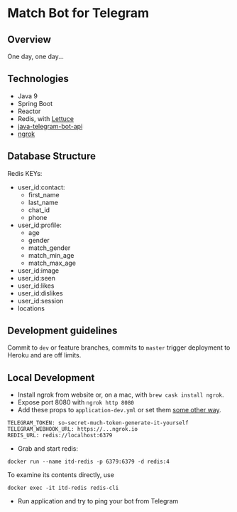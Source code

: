 # Match Bot for Telegram

## Overview

One day, one day...

## Technologies

- Java 9
- Spring Boot
- Reactor
- Redis, with [Lettuce](https://lettuce.io/core/release/reference/)
- [java-telegram-bot-api](https://github.com/pengrad/java-telegram-bot-api)
- [ngrok](https://ngrok.com/)

## Database Structure

Redis KEYs:

- user_id:contact:
    - first_name
    - last_name
    - chat_id
    - phone
- user_id:profile:
    - age
    - gender
    - match_gender
    - match_min_age
    - match_max_age
- user_id:image
- user_id:seen
- user_id:likes
- user_id:dislikes
- user_id:session
- locations

## Development guidelines

Commit to `dev` or feature branches, commits to `master` trigger deployment to Heroku and are off limits.

## Local Development

- Install ngrok from website or, on a mac, with `brew cask install ngrok`.
- Expose port 8080 with `ngrok http 8080`
- Add these props to `application-dev.yml` or set them
[some other way](https://docs.spring.io/spring-boot/docs/current/reference/html/boot-features-external-config.html).
```
TELEGRAM_TOKEN: so-secret-much-token-generate-it-yourself
TELEGRAM_WEBHOOK_URL: https://...ngrok.io
REDIS_URL: redis://localhost:6379
```
- Grab and start redis:
```
docker run --name itd-redis -p 6379:6379 -d redis:4
```

To examine its contents directly, use
```
docker exec -it itd-redis redis-cli
```

- Run application and try to ping your bot from Telegram
